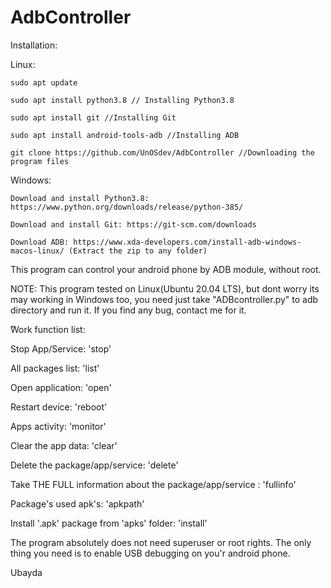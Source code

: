 # AdbController
Installation:

  Linux:
  
    sudo apt update
    
    sudo apt install python3.8 // Installing Python3.8
    
    sudo apt install git //Installing Git
    
    sudo apt install android-tools-adb //Installing ADB
    
    git clone https://github.com/UnOSdev/AdbController //Downloading the program files

  Windows:
  
    Download and install Python3.8: https://www.python.org/downloads/release/python-385/
    
    Download and install Git: https://git-scm.com/downloads
    
    Download ADB: https://www.xda-developers.com/install-adb-windows-macos-linux/ (Extract the zip to any folder)



This program can control your android phone by ADB module, without root.

NOTE: This program tested on Linux(Ubuntu 20.04 LTS), but dont worry its may working in Windows too, you need just take "ADBcontroller.py" to adb directory and run it.
If you find any bug, contact me for it.

ًWork function list:

  Stop App/Service: 'stop'
  
  All packages list: 'list'
  
  Open application: 'open'
  
  Restart device: 'reboot' 
  
  Apps activity: 'monitor'
  
  Clear the app data: 'clear'
  
  Delete the package/app/service: 'delete'
  
  Take THE FULL information about the package/app/service : 'fullinfo'
  
  Package's used apk's: 'apkpath' 
  
  Install '.apk' package from 'apks' folder: 'install'

The program absolutely does not need superuser or root rights.
The only thing you need is to enable USB debugging on you'r android phone.

Ubayda
